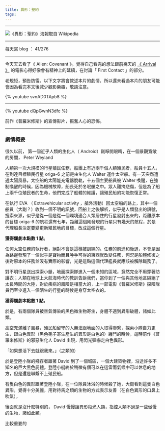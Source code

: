 ```yaml
---
title: 異形：聖約
tags:
---
```

---

![《異形：聖約》海報取自 Wikipedia](https://c1.staticflickr.com/5/4161/34656568115_19b3be81a3_o.jpg)

---

每天寫 blog ： 41/276

---

今天天去看了《 Alien: Covenant 》。覺得自己看完的想法跟前幾天的 [《 Arrival 》](http://hanscholem.tw/2017/05/13/20170505/) 的電影心得好像會有精神上的延續，在討論「 First Contact 」的部分。

<!-- more -->

老規矩，預告防雷。以下文字將會敘述本片的劇情，所以還未看過本片的朋友可能會因為看完本文後減少觀影樂趣，敬請注意。

{% youtube svnAD0TApb8 %}

---

{% youtube dQpGwnN3dfc %}

前作《普羅米修斯》的宣傳影片，振奮人心的恐怖。

---

### 劇情概要

很久以前， 第一個近乎人類的生化人（ Android）剛睜開眼睛，在一個景觀寬敞的房間， Peter Weyland

人類第一次大規模的行星殖民任務，船團上有近兩千個人類殖民者，船員十五人，在到達目標殖民行星 origa-6 之前是由生化人 Walter 運作太空船。有一天突然遭遇太陽風暴，太空船的太陽能充電器脫軌，十五個主要船員被 Walter 喚醒，在強制喚醒的時候，因為機械故障，船長死於冬眠艙之中。眾人難掩悲傷，但是為了船上兩千位殖民者的生命，他們完成了船體的維護，讓殖民船的功能恢復正常。

在執行 EVA （ Extravehicular activity ，艙外活動）回太空船的路上，其中一個船員（大副？）收到一個不明的訊號，回船上之後解析，似乎是人類發出的訊號，搜索來源，似乎是從一個是從一個環境適合人類居住的行星發射出來的，距離原本的目標 origa-6 的航程還有七年，距離這個剛發現的行星只有幾天的航程，於是代理船長決定要變更新殖民地的目標，改成這個行星。

**獲得爛劇本點數 1 點。**

任何太空任務的執行者，絕對不會是這樣被訓練的。任務的前進和後退，不會是因為路邊發現了一個似乎是寶物而且唾手可得的東西就改變任務，何況是船體修復之後對原本的任務並沒有實際的影響，光是這點這個代理艦長就應該被解除職務了。

對不明行星送出探索小艇，地面探索隊進入一個未知的區域，竟然完全不用穿著防護衣；人類在地球上大航海時代的教訓告訴我們，當你到了一個與其他地區隔絕了太長時間的大陸，對於疾病的風險是相當大的，上一部電影《普羅米修斯》探險隊員們至少進入一個陌生的行星的時候是身穿太空衣的。

**獲得爛劇本點數 1 點。**

於是，有兩個隊員被空氣傳染的黑色微生物寄生，身體不適到異形破體，諸如此類。

高空充滿離子風暴，殖民船留守的人無法跟地面的人取得聯繫，探索小隊自力更生，跟白色異形（黑色孢子寄生產生的異形是白色的）纏鬥的時候，這時前作《普羅米修斯》的邪惡生化人 David 出現，用閃光彈嚇走白色異形。

「如果想活下去就跟我來。」（之類的）

於是登陸小隊的殘存者跟著 David 到了一個城區，一個大建築物裡，沿途許多不知名的巨大黑色屍體。登陸小艇終於稍微有個可以在這雷雨氣候中可以休息的地方，但是還是聯繫不上殖民船。

有隻白色的異形跟著登陸小隊，在一位隊員沐浴的時候殺了她，大衛看到這隻白色異形，覺得十分美麗，用對待馬之類的生物的方式表示友善（在白色異形的口鼻上吹氣），

後面就是沒什麼特別的， David 慢慢讓異形殺光人類，指控人類不過是一些傲慢的生物，諸如此類。

比較重要的
